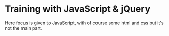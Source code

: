 # Training with JavaScript & jQuery

Here focus is given to JavaScript, with of course some html and css but it's not the main part.
